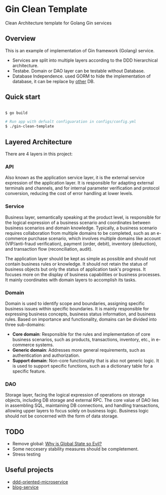
# Gin Clean Template

Clean Architecture template for Golang Gin services

## Overview 

This is an example of implementation of Gin framework (Golang) service.

- Services are split into multiple layers according to the DDD hierarchical architecture.
- Testabe. Domain or DAO layer can be testable without Database. 
- Database Independence. used GORM to hide the implementation of database, it can be replace by [other](https://gorm.io/docs/connecting_to_the_database.html) DB.


## Quick start

```sh

$ go build

# Run app with defualt configuaration in configs/config.yml
$ ./gin-clean-template
```

## Layered Architecture 

There are 4 layers in this project:

### API

Also known as the application service layer, it is the external service expression of the application layer. It is responsible for adapting external terminals and channels, and for internal parameter verification and protocol conversion, reducing the cost of error handling at lower levels.

### Service

Business layer, semantically speaking at the product level, is responsible for the logical expression of a business scenario and coordinates between business scenarios and domain knowledge. Typically, a business scenario requires collaboration from multiple domains to be completed, such as an e-commerce purchase scenario, which involves multiple domains like account (VIP/anti-fraud verification), payment (order, debit), inventory (deduction), and transaction flow (reconciliation, audit).

The application layer should be kept as simple as possible and should not contain business rules or knowledge. It should not retain the status of business objects but only the status of application task's progress. It focuses more on the display of business capabilities or business processes. It mainly coordinates with domain layers to accomplish its tasks.


### Domain

Domain is used to identify scope and boundaries, assigning specific business issues within specific boundaries. It is mainly responsible for expressing business concepts, business status information, and business rules. Based on importance and functionality, domains can be divided into three sub-domains:

- **Core domain**: Responsible for the rules and implementation of core business scenarios, such as products, transactions, inventory, etc., in e-commerce systems.
- **Generic domain**: Addresses more general requirements, such as authentication and authorization.
- **Support domain**: Non-core functionality that is also not generic logic. It is used to support specific functions, such as a dictionary table for a specific feature.


### DAO

Storage layer, facing the logical expression of operations on storage objects, including DB storage and external RPC. The core value of DAO lies in assembling SQL, maintaining DB connections, and handling transactions, allowing upper layers to focus solely on business logic. Business logic should not be concerned with the form of data storage.


## TODO
- Remove global: [Why is Global State so Evil?](https://softwareengineering.stackexchange.com/questions/148108/why-is-global-state-so-evil)
- Some neccesery stability measures should be completement.
- Stress testing 


## Useful projects
- [ddd-oriented-microservice](https://learn.microsoft.com/en-us/dotnet/architecture/microservices/microservice-ddd-cqrs-patterns/ddd-oriented-microservice)
- [blog-service](https://github.com/go-programming-tour-book/blog-service)